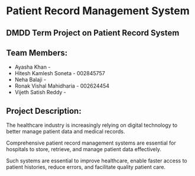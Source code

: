 # Patient Record Management System
## DMDD Term Project on Patient Record System
## Team Members:
- Ayasha Khan - 
- Hitesh Kamlesh Soneta - 002845757
- Neha Balaji - 
- Ronak Vishal Mahidharia - 002624454
- Vijeth Satish Reddy - 

## Project Description:
The healthcare industry is increasingly relying on digital technology to better manage patient data and medical records. 

Comprehensive patient record management systems are essential for hospitals to store, retrieve, and manage patient data effectively. 

Such systems are essential to improve healthcare, enable faster access to patient histories, reduce errors, and facilitate quality patient care.
